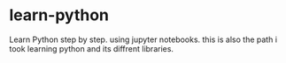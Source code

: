 # learn-python
Learn Python step by step. using jupyter notebooks.
this is also the path i took learning python and its diffrent libraries.
